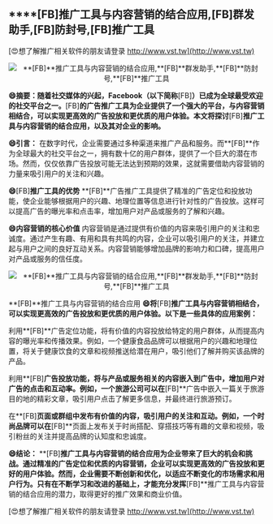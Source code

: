 ## ****[FB]**推广工具与内容营销的结合应用,**[FB]**群发助手,**[FB]**防封号,**[FB]**推广工具**

[😍想了解推广相关软件的朋友请登录 http://www.vst.tw](http://www.vst.tw)

 <center><img src="https://vst.tw/MP4/tuiguang/png/4.png" alt="**[FB]**推广工具与内容营销的结合应用,**[FB]**群发助手,**[FB]**防封号,**[FB]**推广工具"></center>

**😄摘要：随着社交媒体的兴起，Facebook（以下简称**[FB]**）已成为全球最受欢迎的社交平台之一。**[FB]**的广告推广工具为企业提供了一个强大的平台，与内容营销相结合，可以实现更高效的广告投放和更优质的用户体验。本文将探讨**[FB]**推广工具与内容营销的结合应用，以及其对企业的影响。**

**😄引言：**
在数字时代，企业需要通过多种渠道来推广产品和服务。而**[FB]**作为全球最大的社交平台之一，拥有数十亿的用户群体，提供了一个巨大的潜在市场。然而，仅仅依靠广告投放可能无法达到预期的效果，这就需要借助内容营销的力量来吸引用户的关注和兴趣。

**😄**[FB]**推广工具的优势**
**[FB]**广告推广工具提供了精准的广告定位和投放功能，使企业能够根据用户的兴趣、地理位置等信息进行针对性的广告投放。这样可以提高广告的曝光率和点击率，增加用户对产品或服务的了解和兴趣。

**😄内容营销的核心价值**
内容营销是通过提供有价值的内容来吸引用户的关注和忠诚度。通过产生有趣、有用和具有共鸣的内容，企业可以吸引用户的关注，并建立起与用户之间的良好互动关系。内容营销能够增加品牌的影响力和口碑，提高用户对产品或服务的信任度。

 <center><img src="https://vst.tw/MP4/tuiguang/png/7.png" alt="**[FB]**推广工具与内容营销的结合应用,**[FB]**群发助手,**[FB]**防封号,**[FB]**推广工具"></center>

**[FB]**推广工具与内容营销的结合应用
**😄将**[FB]**推广工具与内容营销相结合，可以实现更高效的广告投放和更优质的用户体验。以下是一些具体的应用案例：**

利用**[FB]**广告定位功能，将有价值的内容投放给特定的用户群体，从而提高内容的曝光率和传播效果。例如，一个健康食品品牌可以根据用户的兴趣和地理位置，将关于健康饮食的文章和视频推送给潜在用户，吸引他们了解并购买该品牌的产品。

利用**[FB]**广告投放功能，将与产品或服务相关的内容嵌入到广告中，增加用户对广告的点击和互动率。例如，一个旅游公司可以在**[FB]**广告中嵌入一篇关于旅游目的地的精彩文章，吸引用户点击了解更多信息，并最终进行旅游预订。

在**[FB]**页面或群组中发布有价值的内容，吸引用户的关注和互动。例如，一个时尚品牌可以在**[FB]**页面上发布关于时尚搭配、穿搭技巧等有趣的文章和视频，吸引粉丝的关注并提高品牌的认知度和忠诚度。

**😄结论：**
**[FB]**推广工具与内容营销的结合应用为企业带来了巨大的机会和挑战。通过精准的广告定位和优质的内容营销，企业可以实现更高效的广告投放和更好的用户体验。然而，企业需要不断创新和优化，以适应不断变化的市场需求和用户行为。只有在不断学习和改进的基础上，才能充分发挥**[FB]**推广工具与内容营销的结合应用的潜力，取得更好的推广效果和商业价值。

[😍想了解推广相关软件的朋友请登录 http://www.vst.tw](http://www.vst.tw)



